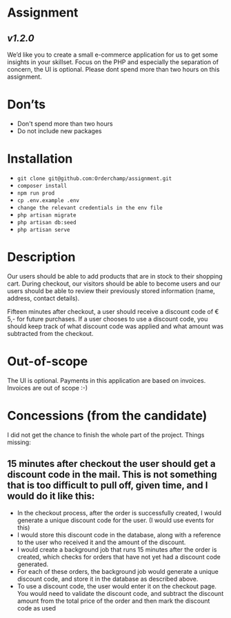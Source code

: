 # Assignment
## _v1.2.0_

We’d like you to create a small e-commerce application for us to get some insights in your skillset. Focus on the PHP and especially the separation of concern, the UI is optional. Please dont spend more than two hours on this assignment.

# Don’ts
- Don't spend more than two hours
- Do not include new packages

# Installation
- `git clone git@github.com:Orderchamp/assignment.git`
- `composer install`
- `npm run prod`
- `cp .env.example .env`
- `change the relevant credentials in the env file`
- `php artisan migrate`
- `php artisan db:seed`
- `php artisan serve`

# Description

Our users should be able to add products that are in stock to their shopping cart. During checkout, our visitors should be able to become users and our users should be able to review their previously
stored information (name, address, contact details).

Fifteen minutes after checkout, a user should receive a discount code of € 5,- for future purchases. If a user chooses to use a discount code, you should keep track of what discount code was applied
and what amount was subtracted from the checkout.

# Out-of-scope

The UI is optional. Payments in this application are based on invoices. Invoices are out of scope :-)

# Concessions (from the candidate)

I did not get the chance to finish the whole part of the project. Things missing:

## 15 minutes after checkout the user should get a discount code in the mail. This is not something that is too difficult to pull off, given time, and I would do it like this:

* In the checkout process, after the order is successfully created, I would generate a unique discount code for the user. (I would use events for this)
* I would store this discount code in the database, along with a reference to the user who received it and the amount of the discount.
* I would create a background job that runs 15 minutes after the order is created, which checks for orders that have not yet had a discount code generated.
* For each of these orders, the background job would generate a unique discount code, and store it in the database as described above.
* To use a discount code, the user would enter it on the checkout page. You would need to validate the discount code, and subtract the discount amount from the total price of the order and then mark
  the discount code as used
